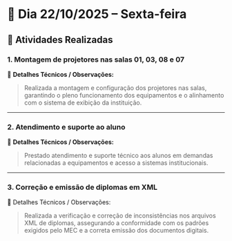 # 📅 Dia 22/10/2025 – Sexta-feira

## 🧩 Atividades Realizadas

### 1. Montagem de projetores nas salas 01, 03, 08 e 07

📌 **Detalhes Técnicos / Observações:**

> Realizada a montagem e configuração dos projetores nas salas, garantindo o pleno funcionamento dos equipamentos e o alinhamento com o sistema de exibição da instituição.

---

### 2. Atendimento e suporte ao aluno

📌 **Detalhes Técnicos / Observações:**

> Prestado atendimento e suporte técnico aos alunos em demandas relacionadas a equipamentos e acesso a sistemas institucionais.

---

### 3. Correção e emissão de diplomas em XML

📌 Detalhes Técnicos / Observações:

> Realizada a verificação e correção de inconsistências nos arquivos XML de diplomas, assegurando a conformidade com os padrões exigidos pelo MEC e a correta emissão dos documentos digitais.
